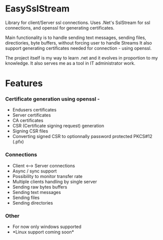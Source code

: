 # EasySslStream
Library for client/Server ssl connections.
Uses .Net's SslStream for ssl connections, and openssl for generating certificates.

Main functionality is to handle sending text messages, sending files, directiories, byte buffers, without forcing user to handle Streams
It also support generating certificates needed for connection - using openssl.

The project itself is my way to learn .net and it evolves in proportion to my knowledge.
It also serves me as a tool in IT administrator work.

# Features 
<h3>Certificate generation using openssl - </h2>
<ul>
<li>Endusers certificates</li>
<li>Server certificates</li>
<li>CA certificates</li>
<li>CSR (Certificate signing request) generation</li>
<li>Signing CSR files</li>
<li>Converting signed CSR to optionnally password protected PKCS#12 (.pfx) </li>

</ul>

<h3>Connections</h3>
<ul>
  <li>Client <--> Server connections</li>
  <li>Async / sync support</li>
  <li>Possibility to monitor transfer rate</li>  
  <li>Multiple clients handling by single server</li>
  <li>Sending raw bytes buffers </li>
  <li>Sending text messages</li>
  <li>Sending files</li>
  <li>Sending directories</li>
</ul>

<h3>Other</h3>
<ul>
<li>For now only windows supported</li>
<li>*Linux support coming soon*</li>
</ul>
